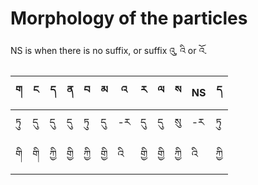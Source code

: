 # Morphology of the particles

NS is when there is no suffix, or suffix འུ, འི or འོ.

| ག | ང | ད | ན | བ | མ | འ | ར | ལ | ས | NS | ད |
| -- | -- | -- | -- | -- | -- | -- | -- | -- | -- | -- | -- |
| ཏུ | དུ | དུ | དུ | ཏུ | དུ | -ར | དུ | དུ | སུ | -ར | ཏུ |
| གི | གི | ཀྱི | གྱི | ཀྱི | གྱི | འི | གྱི | གྱི | ཀྱི | འི | ཀྱི |
